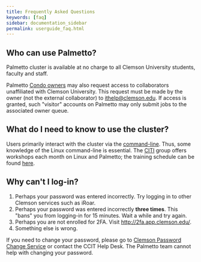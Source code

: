 ```yaml
---
title: Frequently Asked Questions
keywords: [faq]
sidebar: documentation_sidebar
permalink: userguide_faq.html
---
```


## Who can use Palmetto?

Palmetto cluster is available at no charge to all Clemson University
students, faculty and staff.

Palmetto [Condo owners]({{site.baseurl}}/userguide_palmetto_overview.html#condominium-model)
may also request access to collaborators unaffiliated with Clemson University.
This request must be made by the owner (not the external collaborator)
to <ithelp@clemson.edu>.
If access is granted, such "visitor" accounts on Palmetto may only submit jobs
to the associated owner queue.

## What do I need to know to use the cluster?

Users primarily interact with the cluster via the [command-line](https://en.wikipedia.org/wiki/Command-line_interface).
Thus, some knowledge of the Linux command-line is essential.
The [CITI](https://citi.sites.clemson.edu/) group offers workshops
each month on Linux and Palmetto; the training schedule can be found [here](https://citi.sites.clemson.edu/training/).

## Why can't I log-in?

1. Perhaps your password was entered incorrectly. Try logging in to other Clemson services such as iRoar.
1. Perhaps your password was entered incorrectly **three times**. This "bans" you from logging-in
for 15 minutes. Wait a while and try again.
1. Perhaps you are not enrolled for 2FA. Visit <http://2fa.app.clemson.edu/>.
1. Something else is wrong.

If you need to change your password, please go to [Clemson Password Change Service](https://idp.clemson.edu/password/change.php) or contact the CCIT Help Desk.
The Palmetto team cannot help with changing your password.
